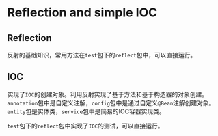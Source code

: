 # Reflection and simple IOC

## Reflection

反射的基础知识，常用方法在`test`包下的`reflect`包中，可以直接运行。

## IOC

实现了`IOC`的创建对象。利用反射实现了基于方法和基于构造器的对象创建。
`annotation`包中是自定义注解，`config`包中是通过自定义`@Bean`注解创建对象。
`entity`包是实体类，`service`包中是简易的IOC容器实现类。

`test`包下的`reflect`包中实现了`IOC`的测试，可以直接运行。
